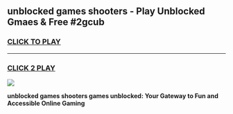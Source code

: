 
## unblocked games shooters - Play Unblocked Gmaes & Free #2gcub
<h3>
<a href="https://premium.freeplayer.one?title=unblocked_games_shooters&ref=03M">CLICK TO PLAY</a></h3>
<hr>

<h3>
<a href="https://premium.freeplayer.one?title=unblocked_games_shooters&ref=03M">CLICK 2 PLAY</a>
  
</h3>

<a href="https://premium.freeplayer.one?title=unblocked_games_shooters&ref=03M"><img src="https://clearcache.store/games.png"></a>


**unblocked games shooters games unblocked: Your Gateway to Fun and Accessible Online Gaming**

